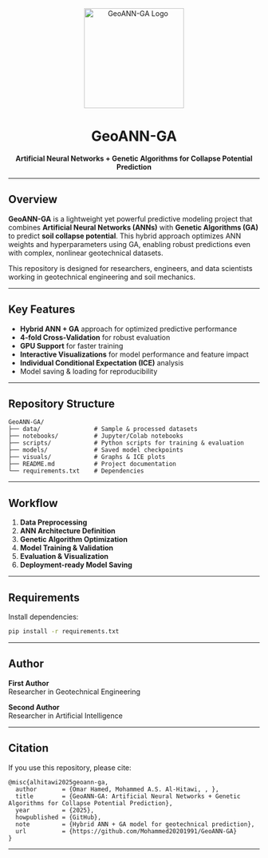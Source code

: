<div align="center">
<img src="logo.png" alt="GeoANN-GA Logo" width="200"/>
<h1>GeoANN-GA</h1>
<p><b>Artificial Neural Networks + Genetic Algorithms for Collapse Potential Prediction</b></p>
</div>

---

## Overview

**GeoANN-GA** is a lightweight yet powerful predictive modeling project that combines **Artificial Neural Networks (ANNs)** with **Genetic Algorithms (GA)** to predict **soil collapse potential**. This hybrid approach optimizes ANN weights and hyperparameters using GA, enabling robust predictions even with complex, nonlinear geotechnical datasets.

This repository is designed for researchers, engineers, and data scientists working in geotechnical engineering and soil mechanics.

---

## Key Features

- **Hybrid ANN + GA** approach for optimized predictive performance
- **4-fold Cross-Validation** for robust evaluation
- **GPU Support** for faster training
- **Interactive Visualizations** for model performance and feature impact
- **Individual Conditional Expectation (ICE)** analysis
- Model saving & loading for reproducibility

---

## Repository Structure

```
GeoANN-GA/
├── data/               # Sample & processed datasets
├── notebooks/          # Jupyter/Colab notebooks
├── scripts/            # Python scripts for training & evaluation
├── models/             # Saved model checkpoints
├── visuals/            # Graphs & ICE plots
├── README.md           # Project documentation
└── requirements.txt    # Dependencies
```

---

## Workflow

1. **Data Preprocessing**
2. **ANN Architecture Definition**
3. **Genetic Algorithm Optimization**
4. **Model Training & Validation**
5. **Evaluation & Visualization**
6. **Deployment-ready Model Saving**

---

## Requirements

Install dependencies:

```bash
pip install -r requirements.txt
```

---

##  Author

**First Author**  
Researcher in Geotechnical Engineering

**Second Author**  
Researcher in Artificial Intelligence 

---

## Citation

If you use this repository, please cite:

```
@misc{alhitawi2025geoann-ga,
  author       = {Omar Hamed, Mohammed A.S. Al-Hitawi, , },
  title        = {GeoANN-GA: Artificial Neural Networks + Genetic Algorithms for Collapse Potential Prediction},
  year         = {2025},
  howpublished = {GitHub},
  note         = {Hybrid ANN + GA model for geotechnical prediction},
  url          = {https://github.com/Mohammed20201991/GeoANN-GA}
}
```

---

